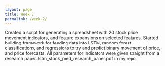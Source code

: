 ```yaml
---
layout: page
title: Week 2
permalink: /week-2/
---
```

Created a script for generating a spreadsheet with 20 stock price movement indicators, and feature expansions on selected features.
Started building framework for feeding data into LSTM, random forest classifications, and regressions to try and predict binary movement of price, and price forecasts.
All parameters for indicators were given straight from a research paper. lstm_stock_pred_research_paper.pdf in my repo.


